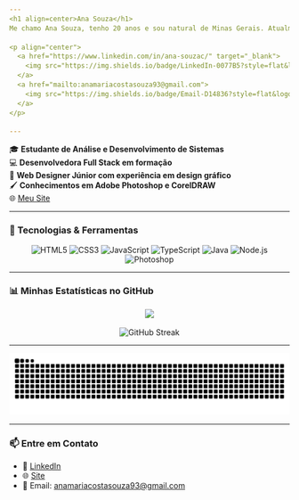 ```yaml
---
<h1 align=center>Ana Souza</h1>
Me chamo Ana Souza, tenho 20 anos e sou natural de Minas Gerais. Atualmente estou cursando Análise e Desenvolvimento de Sistemas pela UNA de Sete Lagoas com previsão de conclusão para julho de 2026. Sempre me interessei por tecnologia, foco meus estudos para me tornar uma desenvolvedora Full Stack

<p align="center">
  <a href="https://www.linkedin.com/in/ana-souzac/" target="_blank">
    <img src="https://img.shields.io/badge/LinkedIn-0077B5?style=flat&logo=linkedin&logoColor=white" alt="LinkedIn">
  </a>
  <a href="mailto:anamariacostasouza93@gmail.com">
    <img src="https://img.shields.io/badge/Email-D14836?style=flat&logo=gmail&logoColor=white" alt="Email">
  </a>
</p>

---
```


🎓 **Estudante de Análise e Desenvolvimento de Sistemas**  
💻 **Desenvolvedora Full Stack em formação**  
🎨 **Web Designer Júnior com experiência em design gráfico**  
🖌️ **Conhecimentos em Adobe Photoshop e CorelDRAW**  
🌐 [Meu Site](https://anacostasouza.github.io/perfil/)

---

### 🚀 Tecnologias & Ferramentas

<div align="center">
  <img src="https://cdn.jsdelivr.net/gh/devicons/devicon/icons/html5/html5-original.svg" width="40" alt="HTML5"/>
  <img src="https://cdn.jsdelivr.net/gh/devicons/devicon/icons/css3/css3-original.svg" width="40" alt="CSS3"/>
  <img src="https://cdn.jsdelivr.net/gh/devicons/devicon/icons/javascript/javascript-original.svg" width="40" alt="JavaScript"/>
  <img src="https://cdn.jsdelivr.net/gh/devicons/devicon/icons/typescript/typescript-original.svg" width="40" alt="TypeScript"/>
  <img src="https://cdn.jsdelivr.net/gh/devicons/devicon/icons/java/java-original.svg" width="40" alt="Java"/>
  <img src="https://cdn.jsdelivr.net/gh/devicons/devicon/icons/nodejs/nodejs-original.svg" width="40" alt="Node.js"/>
  <img src="https://cdn.jsdelivr.net/gh/devicons/devicon/icons/photoshop/photoshop-plain.svg" width="40" alt="Photoshop"/>
</div>

---

### 📊 Minhas Estatísticas no GitHub

<p align="center">
  <img src="https://github-readme-stats.vercel.app/api/top-langs/?username=anacostasouza&layout=compact&theme=dracula" height="180em"/>
</p>

<p align="center">
  <img src="https://streak-stats.demolab.com?user=anacostasouza&theme=dracula" alt="GitHub Streak"/>
</p>

---

<p align="center">
  <picture>
    <source media="(prefers-color-scheme: dark)" srcset="https://raw.githubusercontent.com/anacostasouza/anacostasouza/output/github-contribution-grid-snake-dark.svg" />
    <source media="(prefers-color-scheme: light)" srcset="https://raw.githubusercontent.com/anacostasouza/anacostasouza/output/github-contribution-grid-snake.svg" />
    <img src="https://raw.githubusercontent.com/anacostasouza/anacostasouza/output/github-contribution-grid-snake.svg" alt="Snake animation" />
  </picture>
</p>

---

### 📫 Entre em Contato

- 💼 [LinkedIn](https://www.linkedin.com/in/ana-souzac/)  
- 🌐 [Site](https://anacostasouza.github.io/perfil/)  
- 📧 Email: anamariacostasouza93@gmail.com
